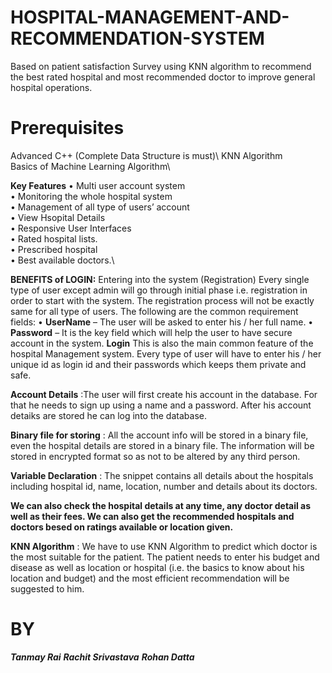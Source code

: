 # HOSPITAL-MANAGEMENT-AND-RECOMMENDATION-SYSTEM
Based on patient satisfaction Survey using KNN algorithm to recommend the best rated hospital and most recommended doctor to improve general hospital operations.

# Prerequisites
Advanced C++ (Complete Data Structure is must)\ 
KNN Algorithm\
Basics of Machine Learning Algorithm\

**Key Features**
•	Multi user account system\
•	Monitoring the whole hospital system \
•	Management of all type of users’ account \
•	View Hsopital Details\
•	Responsive User Interfaces\
•	Rated hospital lists.\
•	Prescribed hospital \
•	Best available doctors.\

**BENEFITS of LOGIN:**
Entering into the system (Registration)
Every single type of user except admin will go through initial phase i.e. registration in order to start with the system.
The registration process will not be exactly same for all type of users. The following are the common requirement fields:
•	**UserName** – The user will be asked to enter his / her full name. 
•	**Password** – It is the key field which will help the user to have secure account in the system. 
**Login**
This is also the main common feature of the hospital Management	system.
Every type of user will have to enter his / her unique id as login id and their passwords which keeps them private and safe. 

**Account Details** :The user will first create his account in the database. For that he needs to sign up using a name and a password. After his account detaiks are stored he can log into the database.

**Binary file for storing** : All the account info will be stored in a binary file, even the hospital details are stored in a binary file. The information will be stored in encrypted format so as not to be altered by any third person.

**Variable Declaration** : The snippet contains all details about the hospitals including hospital id, name, location, number and details about its doctors.

**We can also check the hospital details at any time, any doctor detail as well as their fees. We can also get the recommended hospitals and doctors besed on ratings available or location given.**

**KNN Algorithm** : We have to use KNN Algorithm to predict which doctor is the most suitable for the patient. The patient needs to enter his budget and disease as well as location or hospital (i.e. the basics to know about his location and budget) and the most efficient recommendation will be suggested to him.

# BY
**_Tanmay Rai_**
**_Rachit Srivastava_**
**_Rohan Datta_**
